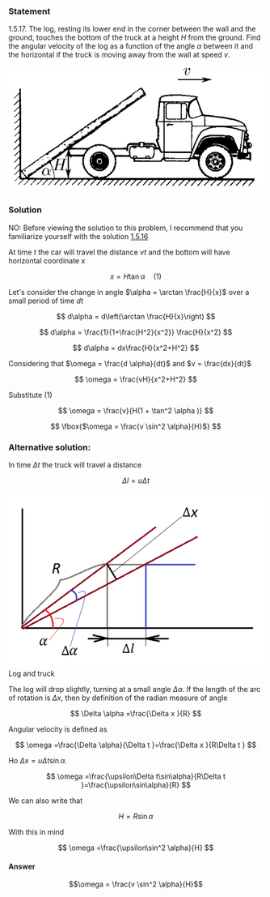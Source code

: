 ###  Statement 

$1.5.17.$ The log, resting its lower end in the corner between the wall and the ground, touches the bottom of the truck at a height $H$ from the ground. Find the angular velocity of the log as a function of the angle $\alpha$ between it and the horizontal if the truck is moving away from the wall at speed $v$. 

![ For problem $1.5.17$ |662x326, 42%](../../img/1.5.17/statement.png)

### Solution

NO: Before viewing the solution to this problem, I recommend that you familiarize yourself with the solution [1.5.16](../1.5.16)

At time $t$ the car will travel the distance $vt$ and the bottom will have horizontal coordinate $x$

$$ x = H \tan\alpha\quad(1) $$ 

Let's consider the change in angle $\alpha = \arctan \frac{H}{x}$ over a small period of time $dt$

$$ d\alpha = d\left(\arctan \frac{H}{x}\right) $$ 

$$ d\alpha = \frac{1}{1+\frac{H^2}{x^2}} \frac{H}{x^2} $$ 

$$ d\alpha = dx\frac{H}{x^2+H^2} $$ 

Considering that $\omega = \frac{d \alpha}{dt}$ and $v = \frac{dx}{dt}$

$$ \omega = \frac{vH}{x^2+H^2} $$ 

Substitute $(1)$

$$ \omega = \frac{v}{H(1 + \tan^2 \alpha )} $$ 

$$ \fbox{$\omega = \frac{v \sin^2 \alpha}{H}$} $$ 

###  Alternative solution: 

In time $\Delta t$ the truck will travel a distance

$$ \Delta l=\upsilon\Delta t $$ 

![ Log and truck |507x349, 47%](../../img/1.5.17/draw.png)  Log and truck 

The log will drop slightly, turning at a small angle $\Delta \alpha$. If the length of the arc of rotation is $\Delta x$, then by definition of the radian measure of angle

$$ \Delta \alpha =\frac{\Delta x }{R} $$ 

Angular velocity is defined as

$$ \omega =\frac{\Delta \alpha}{\Delta t }=\frac{\Delta x }{R\Delta t } $$ 

Но $\Delta x =\upsilon\Delta t\sin\alpha$.

$$ \omega =\frac{\upsilon\Delta t\sin\alpha}{R\Delta t }=\frac{\upsilon\sin\alpha}{R} $$ 

We can also write that

$$ H=R\sin\alpha$$ 

With this in mind

$$ \omega =\frac{\upsilon\sin^2 \alpha}{H} $$ 

#### Answer

$$\omega = \frac{v \sin^2 \alpha}{H}$$ 
